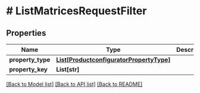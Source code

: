 # # ListMatricesRequestFilter


## Properties 


Name | Type | Description | Notes
------------ | ------------- | ------------- | -------------
**property_type**| [**List[ProductconfiguratorPropertyType]**](ProductconfiguratorPropertyType.md) |   | [optional]
**property_key**| **List[str]** |   | [optional]


[[Back to Model list]](../../README.md#models) [[Back to API list]](../../README.md#endpoints) [[Back to README]](../../README.md)

